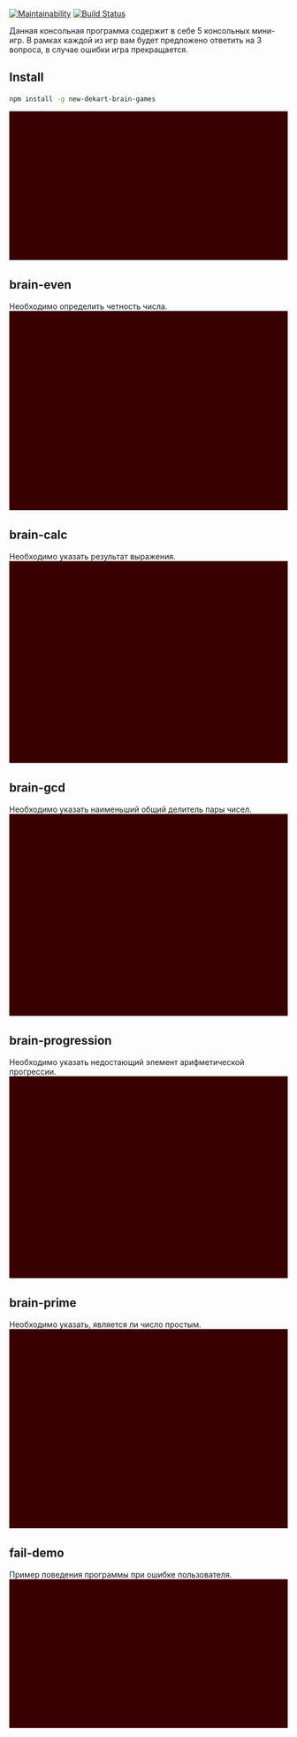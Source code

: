 [![Maintainability](https://api.codeclimate.com/v1/badges/b634715e8f32436726d3/maintainability)](https://codeclimate.com/github/NewDekart/frontend-project-lvl1/maintainability)
[![Build Status](https://travis-ci.org/NewDekart/frontend-project-lvl1.svg?branch=master)](https://travis-ci.org/NewDekart/frontend-project-lvl1)

Данная консольная программа содержит в себе 5 консольных мини-игр. В рамках каждой из игр вам будет предложено ответить на 3 вопроса, в случае ошибки игра прекращается.

## Install
```sh
npm install -g new-dekart-brain-games
```
![](./asciinema/gif/install.gif)

## brain-even
Необходимо определить четность числа.
![](./asciinema/gif/even.gif)

## brain-calc
Необходимо указать результат выражения.
![](./asciinema/gif/calc.gif)

## brain-gcd
Необходимо указать наименьший общий делитель пары чисел.
![](./asciinema/gif/gcd.gif)

## brain-progression
Необходимо указать недостающий элемент арифметической прогрессии.
![](./asciinema/gif/progression.gif)

## brain-prime
Необходимо указать, является ли число простым.
![](./asciinema/gif/even.gif)

## fail-demo
Пример поведения программы при ошибке пользователя.
![](./asciinema/gif/fail.gif)
